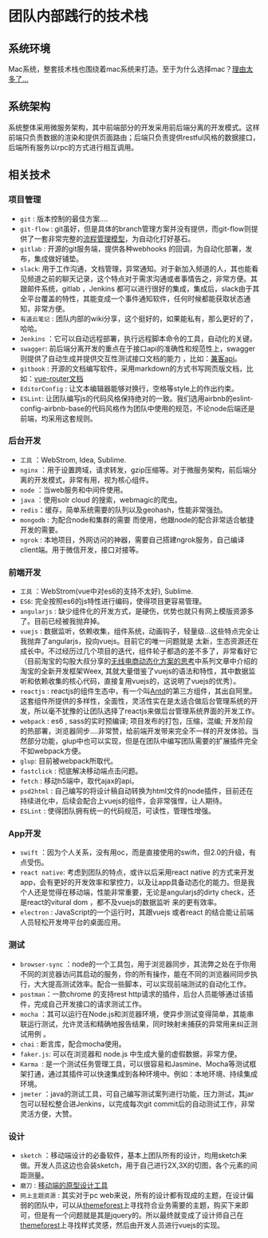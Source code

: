 # 团队内部践行的技术栈

##  系统环境
 Mac系统，整套技术栈也围绕着mac系统来打造。至于为什么选择mac？[理由太多了...](http://mp.weixin.qq.com/s?__biz=MjM5ODIyMTE0MA==&mid=211925064&idx=1&sn=341e2b97415619edfbf656d9ab0b9c51&scene=4#wechat_redirect)

## 系统架构
系统整体采用微服务架构，其中前端部分的开发采用前后端分离的开发模式。这样前端只负责数据的渲染和提供页面路由；后端只负责提供restful风格的数据接口，后端所有服务以rpc的方式进行相互调用。

## 相关技术
### 项目管理
- `git` : 版本控制的最佳方案....
- `git-flow` : git虽好，但是具体的branch管理方案并没有提供，而git-flow则提供了一套非常完整的[流程管理模型](https://ihower.tw/blog/archives/5140)，为自动化打好基石。
- `gitlab` :  开源的git服务端，提供各种webhooks 的回调，为自动化部署，发布，集成做好铺垫。
- `slack`: 用于工作沟通，文档管理，异常通知。对于新加入频道的人，其也能看见频道之前的聊天记录，这个特点对于需求沟通或者事情告之，非常方便。其跟邮件系统，gitlab ，Jenkins 都可以进行很好的集成，集成后，slack由于其全平台覆盖的特性，其能变成一个事件通知软件，任何时候都能获取状态通知，非常方便。
- `有道云笔记` :  团队内部的wiki分享，这个挺好的，如果能私有，那么更好的了，哈哈。
- `Jenkins` ：它可以自动远程部署，执行远程脚本命令的工具，自动化的关键。
- `swagger`: 前后端分离开发的重点在于接口api的准确性和规范性上，swagger则提供了自动生成并提供交互性测试接口文档的能力 ，比如：[兼客api](http://api.mkjianzhi.com/docs1/index.html)。
- `gitbook` : 开源的文档编写软件，采用markdown的方式书写网页版文档，比如：[vue-router文档](http://router.vuejs.org/zh-cn/index.html)
- `EditorConfig` :  让文本编辑器能够对换行，空格等style上的作出约束。
- `ESLint`: 让团队编写js的代码风格保持绝对的一致。我们选用airbnb的eslint-config-airbnb-base的代码风格作为团队中使用的规范，不论node后端还是前端，均采用这套规则。

### 后台开发
- `工具` ：WebStrom, Idea, Sublime.  
- `nginx` ：用于设置跨域，请求转发，gzip压缩等。对于微服务架构，前后端分离的开发模式，非常有用，视为核心组件。
- `node` ：当web服务和中间件使用。
- `java` ：使用solr cloud 的搜索，webmagic的爬虫。
- `redis`：缓存，简单系统需要的队列以及geohash，性能非常强劲。
- `mongodb` : 为配合node和集群的需要 而使用，他跟node的配合非常适合敏捷开发的需要。
- `ngrok` :  本地项目，外网访问的神器，需要自己搭建ngrok服务，自己编译client端。用于微信开发，接口对接等。


### 前端开发
- `工具` ：WebStrom(vue中对es6的支持不太好), Sublime.  
- `ES6`:  完全按照es6的js特性进行编码，使得项目更容易管理。
- `angularjs` : 缺少组件化的开发方式，是硬伤，优势也就只有网上模版资源多了。目前已经被我抛弃掉。
- `vuejs` : 数据监听，依赖收集，组件系统，动画钩子，轻量级...这些特点完全让我抛弃了angularjs，投向vuejs。目前它的唯一问题就是 太新，生态资源还在成长中。不过经历过几个项目的迭代，组件轮子都造的差不多了，非常看好它（目前淘宝的勾股大叔分享的[无线电商动态化方案的思考](https://github.com/amfe/article/issues/13)中系列文章中介绍的淘宝的全新开发框架Weex, 其就大量借鉴了vuejs的语法和特性，其中数据监听和依赖收集的核心代码，直接复用vuejs的，这说明了vuejs的优秀）。
- `reactjs` :  reactjs的组件生态中，有一个叫[Antd](http://ant.design)的第三方组件，其出自阿里。这套组件所提供的多样性，全面性，灵活性实在是太适合做后台管理系统的开发，所以毫不犹豫的让团队选择了reactjs来做后台管理系统界面的开发工作。
- `webpack` : es6 , sass的实时预编译; 项目发布的打包，压缩，混编; 开发阶段的热部署，浏览器同步....非常赞，给前端开发带来完全不一样的开发体验。当然部分功能，glup中也可以实现，但是在团队中编写团队需要的扩展插件完全不如webpack方便。
- `glup`: 目前被webpack所取代。
- `fastclick` :  彻底解决移动端点击问题。
- `fetch` :  移动h5端中，取代ajax的api。
- `psd2html` :  自己编写的将设计稿自动转换为html文件的node插件，目前还在持续进化中，后续会配合上vuejs的组件，会非常强悍，让人期待。
- `ESLint` :  使得团队拥有统一的代码规范，可读性，管理性增强。


### App开发
- `swift` ：因为个人关系，没有用oc，而是直接使用的swift，但2.0的升级，有点受伤。
- `react native`:  考虑到团队的特点，或许以后采用react native 的方式来开发app，会有更好的开发效率和掌控力，以及让app具备动态化的能力。但是我个人还是觉得在移动端，性能非常重要，无论是angularjs的dirty check，还是react的vitural dom ，都不及vuejs的数据监听 来的更有效率。
-  `electron` :  JavaScript的一个运行时，其跟vuejs 或者react 的结合能让前端人员轻松开发垮平台的桌面应用。



### 测试
- `browser-sync` ：node的一个工具包，用于浏览器同步，其流弊之处在于你用不同的浏览器访问其启动的服务，你的所有操作，能在不同的浏览器间同步执行，大大提高测试效率。配合一些脚本，可以实现前端测试的自动化工作。
- `postman`：一款chrome 的支持rest http请求的插件，后台人员能够通过该插件，完成自己开发接口的请求测试工作。
- `mocha` ：其可以运行在Node.js和浏览器环境，使异步测试变得简单，其能串联运行测试，允许灵活和精确地报告结果，同时映射未捕获的异常用来纠正测试用例 。
- `chai` :  断言库，配合mocha使用。
- `faker.js`: 可以在浏览器和 node.js 中生成大量的虚假数据，非常方便。
- `Karma `: 是一个测试任务管理工具，可以很容易和Jasmine、Mocha等测试框架打通，通过其插件可以快速集成到各种环境中。例如：本地环境、持续集成环境。
- `jmeter` ：java的测试工具，可自己编写测试案列进行功能，压力测试，其jar包可以轻松整合进Jenkins，以完成每次git commit后的自动测试工作，非常灵活方便，大赞。


### 设计
- `sketch` ：移动端设计的必备软件，基本上团队所有的设计，均用sketch来做。开发人员这边也会装sketch，用于自己进行2X,3X的切图，各个元素的间距测量。
- `磨刀` :  [移动端的原型设计工具](https://modao.cc)
- `网上主题资源` :  其实对于pc web来说，所有的设计都有现成的主题，在设计偏弱的团队中，可以从[themeforest](http://themeforest.net)上寻找符合业务需要的主题，购买下来即可，但是有一个问题就是其是jquery的。所以最终就变成了设计师自己在[themeforest](http://themeforest.net)上寻找样式灵感，然后由开发人员进行vuejs的实现。

